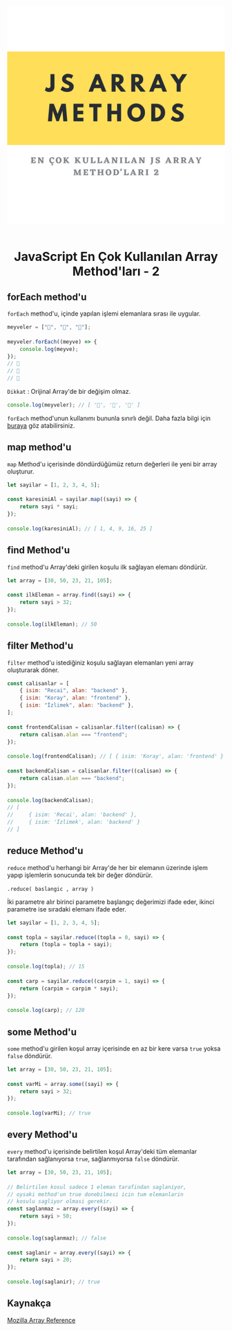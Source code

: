 <center><img  src="./images/jsarraymethod2.png" alt="en çok kullanılan method image" width="600"/>
</center>
<br>

<center>

# JavaScript En Çok Kullanılan Array Method'ları - 2

</center>

## forEach method'u

`forEach` method'u, içinde yapılan işlemi elemanlara sırası ile uygular.

```javascript
meyveler = ["🍎", "🍌", "🍉"];

meyveler.forEach((meyve) => {
    console.log(meyve);
});
// 🍎
// 🍌
// 🍉
```

`Dikkat` : Orijinal Array'de bir değişim olmaz.

```javascript
console.log(meyveler); // [ '🍎', '🍌', '🍉' ]
```

`forEach` method'unun kullanımı bununla sınırlı değil. Daha fazla bilgi için [buraya](https://www.w3schools.com/jsref/jsref_foreach.asp) göz atabilirsiniz.

## map method'u

`map` Method'u içerisinde döndürdüğümüz return değerleri ile yeni bir array oluşturur.

```javascript
let sayilar = [1, 2, 3, 4, 5];

const karesiniAl = sayilar.map((sayi) => {
    return sayi * sayi;
});

console.log(karesiniAl); // [ 1, 4, 9, 16, 25 ]
```

## find Method'u

`find` method'u Array'deki girilen koşulu ilk sağlayan elemanı döndürür.

```javascript
let array = [30, 50, 23, 21, 105];

const ilkEleman = array.find((sayi) => {
    return sayi > 32;
});

console.log(ilkEleman); // 50
```

## filter Method'u

`filter` method'u istediğiniz koşulu sağlayan elemanları yeni array oluşturarak döner.

```javascript
const calisanlar = [
    { isim: "Recai", alan: "backend" },
    { isim: "Koray", alan: "frontend" },
    { isim: "İzlimek", alan: "backend" },
];

const frontendCalisan = calisanlar.filter((calisan) => {
    return calisan.alan === "frontend";
});

console.log(frontendCalisan); // [ { isim: 'Koray', alan: 'frontend' } ]

const backendCalisan = calisanlar.filter((calisan) => {
    return calisan.alan === "backend";
});

console.log(backendCalisan);
// [
//     { isim: 'Recai', alan: 'backend' },
//     { isim: 'İzlimek', alan: 'backend' }
// ]
```

## reduce Method'u

`reduce` method'u herhangi bir Array'de her bir elemanın üzerinde işlem yapıp işlemlerin sonucunda tek bir değer döndürür.

`.reduce( baslangic , array )`

İki parametre alır birinci parametre başlangıç değerimizi ifade eder, ikinci parametre ise sıradaki elemanı ifade eder.

```javascript
let sayilar = [1, 2, 3, 4, 5];

const topla = sayilar.reduce((topla = 0, sayi) => {
    return (topla = topla + sayi);
});

console.log(topla); // 15

const carp = sayilar.reduce((carpim = 1, sayi) => {
    return (carpim = carpim * sayi);
});

console.log(carp); // 120
```

## some Method'u

`some` method'u girilen koşul array içerisinde en az bir kere varsa `true` yoksa `false` döndürür.

```javascript
let array = [30, 50, 23, 21, 105];

const varMi = array.some((sayi) => {
    return sayi > 32;
});

console.log(varMi); // true
```

## every Method'u

`every` method'u içerisinde belirtilen koşul Array'deki tüm elemanlar tarafından sağlanıyorsa `true`, sağlanmıyorsa `false` döndürür.

```javascript
let array = [30, 50, 23, 21, 105];

// Belirtilen kosul sadece 1 eleman tarafindan saglaniyor,
// oysaki method'un true donebilmesi icin tum elemanlarin
// kosulu sagliyor olmasi gerekir.
const saglanmaz = array.every((sayi) => {
    return sayi > 50;
});

console.log(saglanmaz); // false

const saglanir = array.every((sayi) => {
    return sayi > 20;
});

console.log(saglanir); // true
```


## Kaynakça

[Mozilla Array Reference](https://developer.mozilla.org/en-US/docs/Web/JavaScript/Reference/Global_Objects/Array?retiredLocale=tr)
